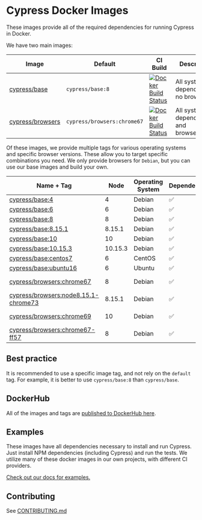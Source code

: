 # Cypress Docker Images

These images provide all of the required dependencies for running Cypress in Docker.

We have two main images:

Image | Default | CI Build | Description
--- | --- | --- | ---
[cypress/base](base) | `cypress/base:8` | [![Docker Build Status](https://img.shields.io/docker/build/cypress/base.svg)](https://hub.docker.com/r/cypress/base/) | All system dependencies, no browsers.
[cypress/browsers](browsers) | `cypress/browsers:chrome67` | [![Docker Build Status](https://img.shields.io/docker/build/cypress/browsers.svg)](https://hub.docker.com/r/cypress/browsers/) | All system dependencies and browser(s).

Of these images, we provide multiple tags for various operating systems and specific browser versions. These allow you to target specific combinations you need. We only provide browsers for `Debian`, but you can use our base images and build your own.

Name + Tag | Node | Operating System | Dependences | Browsers
--- | --- | --- | --- | ---
[cypress/base:4](base/4) | 4 | Debian | ✅ | 🚫
[cypress/base:6](base/6) | 6 | Debian | ✅ | 🚫
[cypress/base:8](base/8) | 8 | Debian | ✅ | 🚫
[cypress/base:8.15.1](base/8.15.1) | 8.15.1 | Debian | ✅ | 🚫
[cypress/base:10](base/10) | 10 | Debian | ✅ | 🚫
[cypress/base:10.15.3](base/10.15.3) | 10.15.3 | Debian | ✅ | 🚫
[cypress/base:centos7](base/centos7) | 6 | CentOS | ✅ | 🚫
[cypress/base:ubuntu16](base/ubuntu16) | 6 | Ubuntu | ✅ | 🚫
[cypress/browsers:chrome67](browsers/chrome67) | 8 | Debian | ✅ | Chrome 67
[cypress/browsers:node8.15.1-chrome73](browsers/node8.15.1-chrome73) | 8.15.1 | Debian | ✅ | Chrome 73
[cypress/browsers:chrome69](browsers/chrome69) | 10 | Debian | ✅ | Chrome 69
[cypress/browsers:chrome67-ff57](browsers/chrome67-ff57) | 8 | Debian | ✅ | Chrome 67, FF 57

## Best practice

It is recommended to use a specific image tag, and not rely on the `default` tag. For example, it is better to use `cypress/base:8` than `cypress/base`.

## DockerHub

All of the images and tags are [published to DockerHub here](https://hub.docker.com/r/cypress).

## Examples

These images have all dependencies necessary to install and run Cypress. Just install NPM dependencies (including Cypress) and run the tests. We utilize many of these docker images in our own projects, with different CI providers.

[Check out our docs for examples.](https://on.cypress.io/docker)

## Contributing

See [CONTRIBUTING.md](CONTRIBUTING.md)
